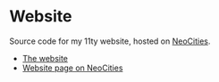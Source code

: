 # Website

Source code for my 11ty website, hosted on [NeoCities](https://neocites.org).

- [The website](https://reduxflakes.neocities.org)
- [Website page on NeoCities](https://neocites.org/site/reduxflakes)
